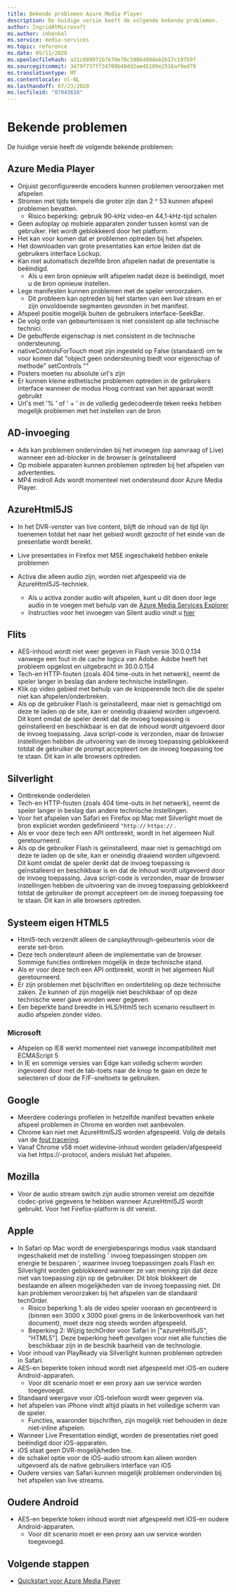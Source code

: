 ```yaml
---
title: Bekende problemen Azure Media Player
description: De huidige versie heeft de volgende bekende problemen.
author: IngridAtMicrosoft
ms.author: inhenkel
ms.service: media-services
ms.topic: reference
ms.date: 05/11/2020
ms.openlocfilehash: a31c089971b7e70e70c5906480deb2b17c197b9f
ms.sourcegitcommit: 3d79f737ff34708b48dd2ae45100e2516af9ed78
ms.translationtype: MT
ms.contentlocale: nl-NL
ms.lasthandoff: 07/23/2020
ms.locfileid: "87043616"
---
```

# <a name="known-issues"></a>Bekende problemen #

De huidige versie heeft de volgende bekende problemen:

## <a name="azure-media-player"></a>Azure Media Player ##

- Onjuist geconfigureerde encoders kunnen problemen veroorzaken met afspelen
- Stromen met tijds tempels die groter zijn dan 2 ^ 53 kunnen afspeel problemen bevatten.
  - Risico beperking: gebruik 90-kHz video-en 44,1-kHz-tijd schalen
- Geen autoplay op mobiele apparaten zonder tussen komst van de gebruiker. Het wordt geblokkeerd door het platform.
- Het kan voor komen dat er problemen optreden bij het afspelen.
- Het downloaden van grote presentaties kan ertoe leiden dat de gebruikers interface Lockup.
- Kan niet automatisch dezelfde bron afspelen nadat de presentatie is beëindigd.
  - Als u een bron opnieuw wilt afspelen nadat deze is beëindigd, moet u de bron opnieuw instellen.
- Lege manifesten kunnen problemen met de speler veroorzaken.
  - Dit probleem kan optreden bij het starten van een live stream en er zijn onvoldoende segmenten gevonden in het manifest.
- Afspeel positie mogelijk buiten de gebruikers interface-SeekBar.
- De volg orde van gebeurtenissen is niet consistent op alle technische technici.
- De gebufferde eigenschap is niet consistent in de technische ondersteuning.
- nativeControlsForTouch moet zijn ingesteld op False (standaard) om te voor komen dat "object geen ondersteuning biedt voor eigenschap of methode" setControls ""
- Posters moeten nu absolute url's zijn
- Er kunnen kleine esthetische problemen optreden in de gebruikers interface wanneer de modus Hoog contrast van het apparaat wordt gebruikt
- Url's met '% ' of ' + ' in de volledig gedecodeerde teken reeks hebben mogelijk problemen met het instellen van de bron

## <a name="ad-insertion"></a>AD-invoeging ##

- Ads kan problemen ondervinden bij het invoegen (op aanvraag of Live) wanneer een ad-blocker in de browser is geïnstalleerd
- Op mobiele apparaten kunnen problemen optreden bij het afspelen van advertenties.
- MP4 midroll Ads wordt momenteel niet ondersteund door Azure Media Player.

## <a name="azurehtml5js"></a>AzureHtml5JS ##

- In het DVR-venster van live content, blijft de inhoud van de tijd lijn toenemen totdat het naar het gebied wordt gezocht of het einde van de presentatie wordt bereikt.
- Live presentaties in Firefox met MSE ingeschakeld hebben enkele problemen

- Activa die alleen audio zijn, worden niet afgespeeld via de AzureHtml5JS-techniek.
  - Als u activa zonder audio wilt afspelen, kunt u dit doen door lege audio in te voegen met behulp van de [Azure Media Services Explorer](https://aka.ms/amse)
  - Instructies voor het invoegen van Silent audio vindt u [hier](../previous/media-services-advanced-encoding-with-mes.md#silent_audio)

## <a name="flash"></a>Flits ##

- AES-inhoud wordt niet weer gegeven in Flash versie 30.0.0.134 vanwege een fout in de cache logica van Adobe. Adobe heeft het probleem opgelost en uitgebracht in 30.0.0.154
- Tech-en HTTP-fouten (zoals 404 time-outs in het netwerk), neemt de speler langer in beslag dan andere technische instellingen.
- Klik op video gebied met behulp van de knipperende tech die de speler niet kan afspelen/onderbreken.
- Als op de gebruiker Flash is geïnstalleerd, maar niet is gemachtigd om deze te laden op de site, kan er oneindig draaiend worden uitgevoerd. Dit komt omdat de speler denkt dat de invoeg toepassing is geïnstalleerd en beschikbaar is en dat de inhoud wordt uitgevoerd door de invoeg toepassing. Java script-code is verzonden, maar de browser instellingen hebben de uitvoering van de invoeg toepassing geblokkeerd totdat de gebruiker de prompt accepteert om de invoeg toepassing toe te staan. Dit kan in alle browsers optreden.  

## <a name="silverlight"></a>Silverlight ##

- Ontbrekende onderdelen
- Tech-en HTTP-fouten (zoals 404 time-outs in het netwerk), neemt de speler langer in beslag dan andere technische instellingen.
- Voor het afspelen van Safari en Firefox op Mac met Silverlight moet de bron expliciet worden gedefinieerd `"http://` `https://` .
- Als er voor deze tech een API ontbreekt, wordt in het algemeen Null geretourneerd.
- Als op de gebruiker Flash is geïnstalleerd, maar niet is gemachtigd om deze te laden op de site, kan er oneindig draaiend worden uitgevoerd. Dit komt omdat de speler denkt dat de invoeg toepassing is geïnstalleerd en beschikbaar is en dat de inhoud wordt uitgevoerd door de invoeg toepassing. Java script-code is verzonden, maar de browser instellingen hebben de uitvoering van de invoeg toepassing geblokkeerd totdat de gebruiker de prompt accepteert om de invoeg toepassing toe te staan. Dit kan in alle browsers optreden.  

## <a name="native-html5"></a>Systeem eigen HTML5 ##

- Html5-tech verzendt alleen de canplaythrough-gebeurtenis voor de eerste set-bron.
- Deze tech ondersteunt alleen de implementatie van de browser.  Sommige functies ontbreken mogelijk in deze technische stand.  
- Als er voor deze tech een API ontbreekt, wordt in het algemeen Null geretourneerd.
- Er zijn problemen met bijschriften en ondertiteling op deze technische zaken. Ze kunnen of zijn mogelijk niet beschikbaar of op deze technische weer gave worden weer gegeven.
- Een beperkte band breedte in HLS/Html5 tech scenario resulteert in audio afspelen zonder video.

### <a name="microsoft"></a>Microsoft ###

- Afspelen op IE8 werkt momenteel niet vanwege incompatibiliteit met ECMAScript 5
- In IE en sommige versies van Edge kan volledig scherm worden ingevoerd door met de tab-toets naar de knop te gaan en deze te selecteren of door de F/F-sneltoets te gebruiken.

## <a name="google"></a>Google ##

- Meerdere coderings profielen in hetzelfde manifest bevatten enkele afspeel problemen in Chrome en worden niet aanbevolen.
- Chrome kan niet met AzureHtml5JS worden afgespeeld. Volg de details van de [fout tracering](https://bugs.chromium.org/p/chromium/issues/detail?id=534301).
- Vanaf Chrome v58 moet widevine-inhoud worden geladen/afgespeeld via het https://-protocol, anders mislukt het afspelen.

## <a name="mozilla"></a>Mozilla ##

- Voor de audio stream switch zijn audio stromen vereist om dezelfde codec-privé gegevens te hebben wanneer AzureHtml5JS wordt gebruikt. Voor het Firefox-platform is dit vereist.

## <a name="apple"></a>Apple ##

- In Safari op Mac wordt de energiebesparings modus vaak standaard ingeschakeld met de instelling ' invoeg toepassingen stoppen om energie te besparen ', waarmee invoeg toepassingen zoals Flash en Silverlight worden geblokkeerd wanneer ze van mening zijn dat deze niet van toepassing zijn op de gebruiker. Dit blok blokkeert de bestaande en alleen mogelijkheden van de invoeg toepassing niet. Dit kan problemen veroorzaken bij het afspelen van de standaard techOrder.
  - Risico beperking 1: als de video speler vooraan en gecentreerd is (binnen een 3000 x 3000 pixel grens in de linkerbovenhoek van het document), moet deze nog steeds worden afgespeeld.
  - Beperking 2: Wijzig techOrder voor Safari in ["azureHtml5JS", "HTML5"]. Deze beperking heeft gevolgen voor niet alle functies die beschikbaar zijn in de beschik baarheid van de technologie.
- Voor inhoud van PlayReady via Silverlight kunnen problemen optreden in Safari.
- AES-en beperkte token inhoud wordt niet afgespeeld met iOS-en oudere Android-apparaten.
  - Voor dit scenario moet er een proxy aan uw service worden toegevoegd.
- Standaard weergave voor iOS-telefoon wordt weer gegeven via.
- het afspelen van iPhone vindt altijd plaats in het volledige scherm van de speler.
  - Functies, waaronder bijschriften, zijn mogelijk niet behouden in deze niet-inline afspelen.
- Wanneer Live Presentation eindigt, worden de presentaties niet goed beëindigd door iOS-apparaten.
- iOS staat geen DVR-mogelijkheden toe.
- de schakel optie voor de iOS-audio stroom kan alleen worden uitgevoerd als de native gebruikers interface van iOS
- Oudere versies van Safari kunnen mogelijk problemen ondervinden bij het afspelen van live streams.

## <a name="older-android"></a>Oudere Android ##

- AES-en beperkte token inhoud wordt niet afgespeeld met iOS-en oudere Android-apparaten.
  - Voor dit scenario moet er een proxy aan uw service worden toegevoegd.

## <a name="next-steps"></a>Volgende stappen ##

- [Quickstart voor Azure Media Player](azure-media-player-quickstart.md)
